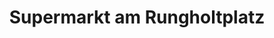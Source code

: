 ---
title: "Supermarkt am Rungholtplatz"
url: /kiel/supermarkt-am-rungholtplatz/
shop: Supermarkt
---